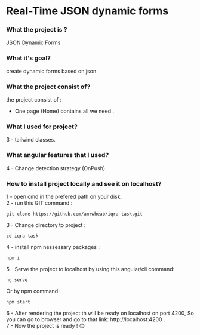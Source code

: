 # Real-Time JSON dynamic forms

### What the project is ?

JSON Dynamic Forms

### What it's goal?

create dynamic forms based on json

### What the project consist of?

the project consist of : <br>

- One page (Home) contains all we need . <br>

### What I used for project?

3 - tailwind classes. <br>

### What angular features that I used?

4 - Change detection strategy (OnPush). <br>

### How to install project locally and see it on localhost?

1 - open cmd in the prefered path on your disk. <br>
2 - run this GIT command :

```
git clone https://github.com/amrwheab/iqra-task.git
```

3 - Change directory to project :

```
cd iqra-task
```

4 - install npm nessessary packages :

```
npm i
```

5 - Serve the project to localhost by using this angular/cli command:

```
ng serve
```

Or by npm command:

```
npm start
```

6 - After rendering the project th will be ready on localhost on port 4200, So you can go to browser and go to that link: http://localhost:4200 . <br>
7 - Now the project is ready ! 😊
